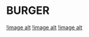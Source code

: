 # BURGER

[!image alt](https://github.com/ShubhamJadhav2/BURGER/blob/5c91936aad6b6589452289ba6839b5d315e19d85/Burger-main/Burger1img.png)
[!image alt](https://github.com/ShubhamJadhav2/BURGER/blob/5c91936aad6b6589452289ba6839b5d315e19d85/Burger-main/Burger1img.png)
[!image alt](https://github.com/ShubhamJadhav2/BURGER/blob/5c91936aad6b6589452289ba6839b5d315e19d85/Burger-main/Burger1img.png)
